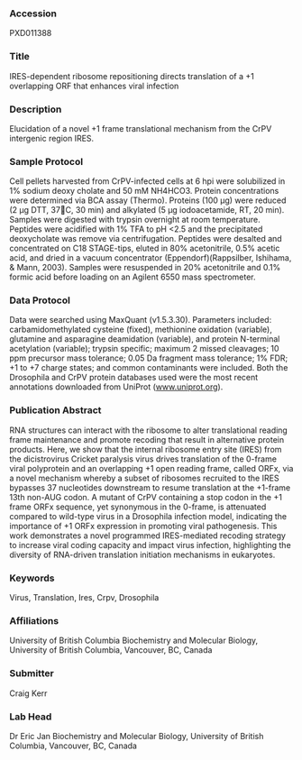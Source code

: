 ### Accession
PXD011388

### Title
IRES-dependent ribosome repositioning directs translation of a +1 overlapping ORF that enhances viral infection

### Description
Elucidation of a novel +1 frame translational mechanism from the CrPV intergenic region IRES.

### Sample Protocol
Cell pellets harvested from CrPV-infected cells at 6 hpi were solubilized in 1% sodium deoxy cholate and 50 mM NH4HCO3. Protein concentrations were determined via BCA assay (Thermo). Proteins (100 µg) were reduced (2 µg DTT, 37C, 30 min) and alkylated (5 µg iodoacetamide, RT, 20 min). Samples were digested with trypsin overnight at room temperature. Peptides were acidified with 1% TFA to pH <2.5 and the precipitated deoxycholate was remove via centrifugation. Peptides were desalted and concentrated on C18 STAGE-tips, eluted in 80% acetonitrile, 0.5% acetic acid, and dried in a vacuum concentrator (Eppendorf)(Rappsilber, Ishihama, & Mann, 2003). Samples were resuspended in 20% acetonitrile and 0.1% formic acid before loading on an Agilent 6550 mass spectrometer.

### Data Protocol
Data were searched using MaxQuant (v1.5.3.30). Parameters included: carbamidomethylated cysteine (fixed), methionine oxidation (variable), glutamine and asparagine deamidation (variable), and protein N-terminal acetylation (variable); trypsin specific; maximum 2 missed cleavages; 10 ppm precursor mass tolerance; 0.05 Da fragment mass tolerance; 1% FDR; +1 to +7 charge states; and common contaminants were included. Both the Drosophila and CrPV protein databases used were the most recent annotations downloaded from UniProt (www.uniprot.org).

### Publication Abstract
RNA structures can interact with the ribosome to alter translational reading frame maintenance and promote recoding that result in alternative protein products. Here, we show that the internal ribosome entry site (IRES) from the dicistrovirus Cricket paralysis virus drives translation of the 0-frame viral polyprotein and an overlapping +1 open reading frame, called ORFx, via a novel mechanism whereby a subset of ribosomes recruited to the IRES bypasses 37 nucleotides downstream to resume translation at the +1-frame 13th non-AUG codon. A mutant of CrPV containing a stop codon in the +1 frame ORFx sequence, yet synonymous in the 0-frame, is attenuated compared to wild-type virus in a Drosophila infection model, indicating the importance of +1 ORFx expression in promoting viral pathogenesis. This work demonstrates a novel programmed IRES-mediated recoding strategy to increase viral coding capacity and impact virus infection, highlighting the diversity of RNA-driven translation initiation mechanisms in eukaryotes.

### Keywords
Virus, Translation, Ires, Crpv, Drosophila

### Affiliations
University of British Columbia
Biochemistry and Molecular Biology, University of British Columbia, Vancouver, BC, Canada

### Submitter
Craig Kerr

### Lab Head
Dr Eric Jan
Biochemistry and Molecular Biology, University of British Columbia, Vancouver, BC, Canada


